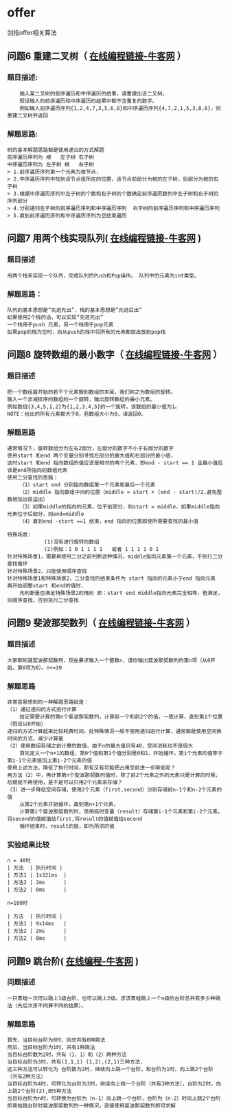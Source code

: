 # offer
剑指offer相关算法


## 问题6 重建二叉树（ [在线编程链接-牛客网](https://www.nowcoder.com/practice/8a19cbe657394eeaac2f6ea9b0f6fcf6) ）
### 题目描述:
        输入某二叉树的前序遍历和中序遍历的结果，请重建出该二叉树。
        假设输入的前序遍历和中序遍历的结果中都不含重复的数字。
        例如输入前序遍历序列{1,2,4,7,3,5,6,8}和中序遍历序列{4,7,2,1,5,3,8,6}，则重建二叉树并返回
 
### 解题思路:
    树的基本解题思路都是使用递归的方式解题
    前序遍历序列为 根   左子树 右子树
    中序遍历序列为 左子树 根   右子树
    > 1.前序遍历序列第一个元素为根节点，
    > 2.中序遍历序列中找到该节点值所在的位置，该节点前部分为根的左子树，后部分为根的右子树
    > 3.根据中序遍历序列中左子树的个数和右子树的个数确定前序遍历数列中左子树和右子树的序列部分
    > 4.分别递归左子树的前序遍历序列和中序遍历序列  右子树的前序遍历序列和中序遍历序列
    > 5.直到前序遍历序列和中序遍历序列为空结束遍历

## 问题7 用两个栈实现队列( [在线编程链接-牛客网](https://www.nowcoder.com/practice/54275ddae22f475981afa2244dd448c6) )

### 题目描述
    用两个栈来实现一个队列，完成队列的Push和Pop操作。 队列中的元素为int类型。
    
### 解题思路：
    队列的基本思想是“先进先出”，栈的基本思想是“先进后出”
    如果使用2个栈的话，可以实现“先进先出”
    一个栈用于push 元素，另一个栈用于pop元素
    如果pop的栈为空时，则从push的栈中将所有的元素都取出放到pop栈
    
## 问题8 旋转数组的最小数字（ [在线编程链接-牛客网](https://www.nowcoder.com/practice/9f3231a991af4f55b95579b44b7a01ba) ）
### 题目描述
    把一个数组最开始的若干个元素搬到数组的末尾，我们称之为数组的旋转。 
    输入一个非减排序的数组的一个旋转，输出旋转数组的最小元素。 
    例如数组{3,4,5,1,2}为{1,2,3,4,5}的一个旋转，该数组的最小值为1。 
    NOTE：给出的所有元素都大于0，若数组大小为0，请返回0。
### 解题思路
    通常情况下，旋转数组分为左右2部分，左部分的数字不小于右部分的数字
    使用start 和end 两个变量分别寻找左部分的最大值和右部分的最小值，
    这时start 和end 指向数组的值应该是相邻的两个元素，即end - start == 1 且最小值应该是end所指向的数组元素
    使用二分查找的思路：
        （1）start end 分别指向数组第一个元素和最后一个元素
        （2）middle 指向数组中间的位置（middle = start + (end - start)/2,避免整数相加出现溢出）
        （3）如果middle的指向的元素，位于前部分，则start = middle，如果middle指向元素位于后部分，则end=middle
        （4）直到end -start ==1 结束，end 指向的位置即使所需要查找的最小值 
    
    特殊场景:   
                (1)没有进行旋转的数组
                (2)例如：1 0 1 1 1 1   或者 1 1 1 1 0 1 
    针对特殊场景1，需要再使用二分之前判断这种情况，middle指向元素第一个元素，不执行二分查找循环
    针对特殊场景2，只能使用顺序查找
    针对特殊场景1和特殊场景2，二分查找的结束条件为 start 指向的元素小于end 指向元素
    再开始调整start 和end的值时，
        先判断是否满足特殊场景2的情形 即：start end middle指向元素完全相等，若满足，则顺序查找，否则执行二分查找
    
## 问题9 斐波那契数列（ [在线编程链接-牛客网](https://www.nowcoder.com/practice/c6c7742f5ba7442aada113136ddea0c3) ）
### 题目描述
    大家都知道斐波那契数列，现在要求输入一个整数n，请你输出斐波那契数列的第n项（从0开始，第0项为0）。n<=39
### 解题思路
    非常容易想到的一种解题思路就是：
    （1）通过递归的方式进行计算
        给定需要计算的第n个斐波那契数列，计算前一个和前2个的值，一致计算，直到第1个位置（假设以0开始）
    递归的方式计算起来比较耗费时间，处特殊情况一般不使用递归进行计算，通常都是使用空间换时间的方式，减少计算量
    （2）使用数组存储之前计算的数值，由于n的最大值只有40，空间消耗也不是很大
        首先定义一个n+1的数组，第0个值和第1个值分别是0和1，开始循环，第i个元素的值等于第i-1个元素值加上第i-2个元素的值
    使用上述方法，降低了执行时间，那有又有可能把占用空前进一步降低呢？
    再方法（2）中，再计算第n个斐波那契数列值时，除了前2个元素之外的元素只是计算的时候，后期就不再使用，是不是可以只用2个元素来存储？
    （3）进一步降低空间存储，使用2个元素（first,second）分别存储前n-1个和n-2个元素的值
        从第2个元素开始循环，直到第n+1个元素，
        计算第i个斐波那契数列时，使用临时变量（result）存储第i-1个元素和第i-2个元素，将second的值赋值给first,将result的值赋值给second
        循环结束时，result的值，即为所求的值
### 实验结果比较
    n = 40时
    | 方法  | 执行时间 |
    | 方法1 | 1s321ms  |
    | 方法2 | 2ms      |
    | 方法2 | 0ms      |
    
    n=100时

    | 方法  | 执行时间 |
    | 方法1 | 9s14ms   |
    | 方法2 | 2ms      |
    | 方法2 | 0ms      |
## 问题9 跳台阶( [在线编程-牛客网](https://www.nowcoder.com/practice/8c82a5b80378478f9484d87d1c5f12a4) )
### 问题描述
    一只青蛙一次可以跳上1级台阶，也可以跳上2级。求该青蛙跳上一个n级的台阶总共有多少种跳法（先后次序不同算不同的结果）。
### 解题思路
    首先，当目标台阶为0时，则总共有0种跳法
    然后，当目标台阶为1时，共有1种跳法
    当目标台阶数为2时，共有（1，1）和（2）两种方法
    当目标台阶为3时，共有(1,1,1) (1,2),(2,1)三种方法，
    这三种方法可以转化为 台阶数为2时，继续向上跳一个台阶，和台阶为1时，向上跳2个台阶（共有2种方法）
    当目标台阶为4时，可转化为台阶为3时，继续向上挑一个台阶（共有3种方法），台阶为2时，向上跳2个台阶(2),即5种方法
    当目标台阶为n时，可转换为台阶为（n-1）向上跳一个台阶，台阶为（n-2）时向上跳2个台阶
    即青蛙跳台阶时斐波那契数列的一种情况，直接使用斐波那契数列即可求解
    
